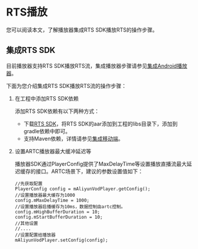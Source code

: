 # RTS播放

您可以阅读本文，了解播放器集成RTS SDK播放RTS的操作步骤。

## 集成RTS SDK

目前播放器支持RTS SDK播放RTS流，集成播放器步骤请参见[集成Android播放器](/intl.zh-CN/播放器SDK/Android播放器/集成文档.md)。

下面为您介绍集成RTS SDK播放RTS流的操作步骤：

1.  在工程中添加RTS SDK依赖

    添加RTS SDK依赖有以下两种方式：

    -   下载[RTS SDK](https://help.aliyun.com/document_detail/177373.html)，将RTS SDK的aar添加到工程的libs目录下，添加到gradle依赖中即可。
    -   支持Maven依赖，详情请参见[集成移动端](https://help.aliyun.com/document_detail/185582.html)。
2.  设置ARTC播放器最大缓冲延迟等

    播放器SDK通过PlayerConfig提供了MaxDelayTime等设置播放直播流最大延迟缓存的接口。ARTC场景下，建议的参数设置值如下：

    ```
    //先获取配置
    PlayerConfig config = mAliyunVodPlayer.getConfig();
    //设置播放器最大缓存为1000
    config.mMaxDelayTime = 1000;
    //设置播放器启播缓存为10ms，数据控制由artc控制。
    config.mHighBufferDuration = 10;
    config.mStartBufferDuration = 10;
    //其他设置
    //....
    //设置配置给播放器
    mAliyunVodPlayer.setConfig(config);
    ```


